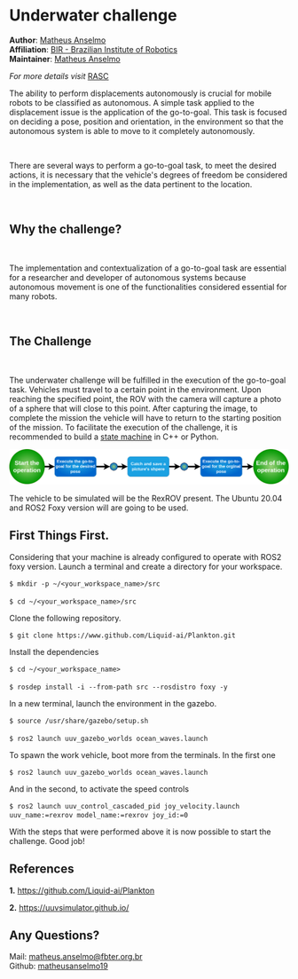 # Underwater challenge



**Author**: [Matheus Anselmo](https://www.linkedin.com/in/matheus-anselmo-9977b880/) <br />
**Affiliation**: [BIR - Brazilian Institute of Robotics](https://github.comBrazilian-Institute-of-Robotics) <br />
**Maintainer**: [Matheus Anselmo](https://github.com/matheusanselmo19)

_For more details visit_ [RASC](https://www.braziliansinrobotics.com/)

 The ability to perform displacements autonomously is crucial for mobile robots to be classified as autonomous. A simple task applied to the displacement issue is the application of the go-to-goal. This task is focused on deciding a pose, position and orientation, in the environment so that the autonomous system is able to move to it completely autonomously.

</br>

 There are several ways to perform a go-to-goal task, to meet the desired actions, it is necessary that the vehicle's degrees of freedom be considered in the implementation, as well as the data pertinent to the location.

</br>

## Why the challenge?

</br>

 The implementation and contextualization of a go-to-goal task are essential for a researcher and developer of autonomous systems because autonomous movement is one of the functionalities considered essential for many robots. 

</br>

## The Challenge

</br>

 The underwater challenge will be fulfilled in the execution of the go-to-goal task. Vehicles must travel to a certain point in the environment. Upon reaching the specified point, the ROV with the camera will capture a photo of a sphere that will close to this point. After capturing the image, to complete the mission the vehicle will have to return to the starting position of the mission. To facilitate the execution of the challenge, it is recommended to build a [state machine](developer.mozilla.org/en-US/docs/Glossary/State_machine) in C++ or Python.


![The challenge](/picutures/the_mission.png "The challenge")

 The vehicle to be simulated will be the RexROV present. The Ubuntu 20.04 and ROS2 Foxy version will are going to be used.

## First Things First. 

 Considering that your machine is already configured to operate with ROS2 foxy version. Launch a terminal and create a directory for your workspace.

```
$ mkdir -p ~/<your_workspace_name>/src

$ cd ~/<your_workspace_name>/src

```

Clone the following repository.

```
$ git clone https://www.github.com/Liquid-ai/Plankton.git

```

 Install the dependencies

```
$ cd ~/<your_workspace_name>

$ rosdep install -i --from-path src --rosdistro foxy -y

```
In a new terminal, launch the environment in the gazebo.

```
$ source /usr/share/gazebo/setup.sh

$ ros2 launch uuv_gazebo_worlds ocean_waves.launch

```

To spawn the work vehicle, boot more from the terminals. In the first one

```
$ ros2 launch uuv_gazebo_worlds ocean_waves.launch
```
 And in the second, to activate the speed controls

```
$ ros2 launch uuv_control_cascaded_pid joy_velocity.launch uuv_name:=rexrov model_name:=rexrov joy_id:=0

```

 With the steps that were performed above it is now possible to start the challenge. Good job! 


## References
**1.** https://github.com/Liquid-ai/Plankton  

**2.** https://uuvsimulator.github.io/

## Any Questions?
Mail: matheus.anselmo@fbter.org.br<br>
Github: [matheusanselmo19](https://github.com/matheusanselmo19)



